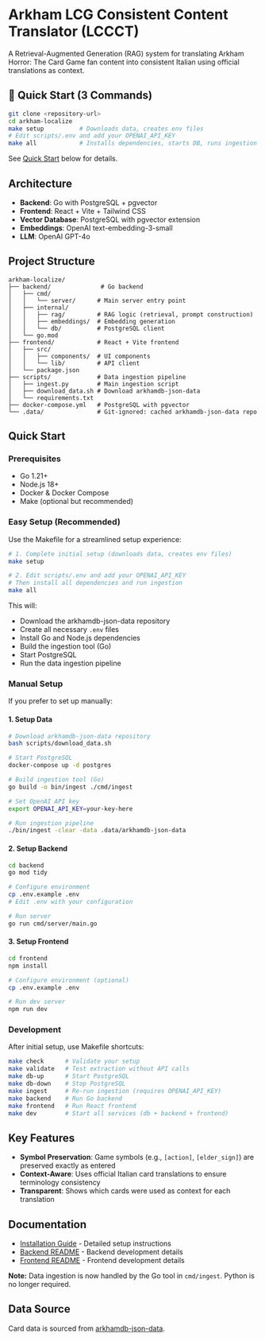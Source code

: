 # Arkham LCG Consistent Content Translator (LCCCT)

A Retrieval-Augmented Generation (RAG) system for translating Arkham Horror: The Card Game fan content into consistent Italian using official translations as context.

## 🚀 Quick Start (3 Commands)

```bash
git clone <repository-url>
cd arkham-localize
make setup          # Downloads data, creates env files
# Edit scripts/.env and add your OPENAI_API_KEY
make all            # Installs dependencies, starts DB, runs ingestion
```

See [Quick Start](#quick-start) below for details.

## Architecture

- **Backend**: Go with PostgreSQL + pgvector
- **Frontend**: React + Vite + Tailwind CSS
- **Vector Database**: PostgreSQL with pgvector extension
- **Embeddings**: OpenAI text-embedding-3-small
- **LLM**: OpenAI GPT-4o

## Project Structure

```
arkham-localize/
├── backend/              # Go backend
│   ├── cmd/
│   │   └── server/      # Main server entry point
│   ├── internal/
│   │   ├── rag/         # RAG logic (retrieval, prompt construction)
│   │   ├── embeddings/  # Embedding generation
│   │   └── db/          # PostgreSQL client
│   └── go.mod
├── frontend/            # React + Vite frontend
│   ├── src/
│   │   ├── components/  # UI components
│   │   └── lib/         # API client
│   └── package.json
├── scripts/             # Data ingestion pipeline
│   ├── ingest.py        # Main ingestion script
│   ├── download_data.sh # Download arkhamdb-json-data
│   └── requirements.txt
├── docker-compose.yml   # PostgreSQL with pgvector
└── .data/               # Git-ignored: cached arkhamdb-json-data repo
```

## Quick Start

### Prerequisites

- Go 1.21+
- Node.js 18+
- Docker & Docker Compose
- Make (optional but recommended)

### Easy Setup (Recommended)

Use the Makefile for a streamlined setup experience:

```bash
# 1. Complete initial setup (downloads data, creates env files)
make setup

# 2. Edit scripts/.env and add your OPENAI_API_KEY
# Then install all dependencies and run ingestion
make all
```

This will:
- Download the arkhamdb-json-data repository
- Create all necessary `.env` files
- Install Go and Node.js dependencies
- Build the ingestion tool (Go)
- Start PostgreSQL
- Run the data ingestion pipeline

### Manual Setup

If you prefer to set up manually:

#### 1. Setup Data

```bash
# Download arkhamdb-json-data repository
bash scripts/download_data.sh

# Start PostgreSQL
docker-compose up -d postgres

# Build ingestion tool (Go)
go build -o bin/ingest ./cmd/ingest

# Set OpenAI API key
export OPENAI_API_KEY=your-key-here

# Run ingestion pipeline
./bin/ingest -clear -data .data/arkhamdb-json-data
```

#### 2. Setup Backend

```bash
cd backend
go mod tidy

# Configure environment
cp .env.example .env
# Edit .env with your configuration

# Run server
go run cmd/server/main.go
```

#### 3. Setup Frontend

```bash
cd frontend
npm install

# Configure environment (optional)
cp .env.example .env

# Run dev server
npm run dev
```

### Development

After initial setup, use Makefile shortcuts:

```bash
make check      # Validate your setup
make validate   # Test extraction without API calls
make db-up      # Start PostgreSQL
make db-down    # Stop PostgreSQL
make ingest     # Re-run ingestion (requires OPENAI_API_KEY)
make backend    # Run Go backend
make frontend   # Run React frontend
make dev        # Start all services (db + backend + frontend)
```

## Key Features

- **Symbol Preservation**: Game symbols (e.g., `[action]`, `[elder_sign]`) are preserved exactly as entered
- **Context-Aware**: Uses official Italian card translations to ensure terminology consistency
- **Transparent**: Shows which cards were used as context for each translation

## Documentation

- [Installation Guide](INSTALL.md) - Detailed setup instructions
- [Backend README](backend/README.md) - Backend development details
- [Frontend README](frontend/README.md) - Frontend development details

**Note:** Data ingestion is now handled by the Go tool in `cmd/ingest`. Python is no longer required.

## Data Source

Card data is sourced from [arkhamdb-json-data](https://github.com/Kamalisk/arkhamdb-json-data).
